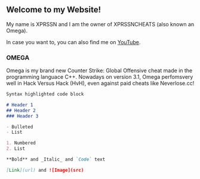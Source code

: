 ## Welcome to my Website! 

My name is XPRSSN and I am the owner of XPRSSNCHEATS (also known an Omega).

In case you want to, you can also find me on [YouTube](https://www.youtube.com/watch?v=dQw4w9WgXcQ).

### OMEGA

Omega is my brand new Counter Strike: Global Offensive cheat made in the programming languace C++. Nowadays on version 3.1, Omega perfomsvery well in Hack Versus Hack (HvH), even against paid cheats like Neverlose.cc!

```markdown
Syntax highlighted code block

# Header 1
## Header 2
### Header 3

- Bulleted
- List

1. Numbered
2. List

**Bold** and _Italic_ and `Code` text

[Link](url) and ![Image](src)
```

